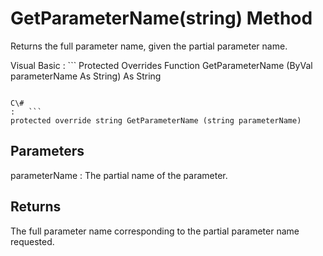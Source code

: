 <!-- loio3c10542f6c5f10148cead45e200af052 -->

# GetParameterName\(string\) Method

Returns the full parameter name, given the partial parameter name.



Visual Basic
:   ```
Protected Overrides Function GetParameterName (ByVal parameterName As String) As String
```

C\#
:   ```
protected override string GetParameterName (string parameterName)
```



## Parameters

parameterName
:   The partial name of the parameter.



## Returns

The full parameter name corresponding to the partial parameter name requested.

